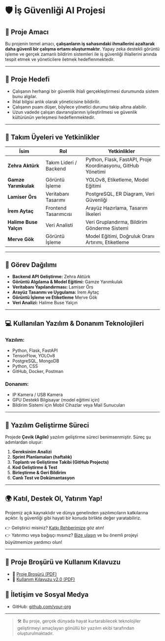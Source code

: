 # 🛡️ İş Güvenliği AI Projesi

## 🎯 Proje Amacı

Bu projenin temel amacı, **çalışanların iş sahasındaki ihmallerini azaltarak daha güvenli bir çalışma ortamı oluşturmaktır**. Yapay zeka destekli görüntü işleme ve gerçek zamanlı bildirim sistemleri ile iş güvenliği ihlallerini anında tespit etmek ve yöneticilere iletmek hedeflenmektedir.

---

## 🎯 Proje Hedefi

- Çalışanın herhangi bir güvenlik ihlali gerçekleştirmesi durumunda sistem bunu algılar.
- İhlal bilgisi anlık olarak yöneticisine bildirilir.
- Çalışanın puanı düşer, böylece yönetici durumu takip altına alabilir.
- Uzun vadede çalışan davranışlarının iyileştirilmesi ve güvenlik kültürünün yerleşmesi hedeflenmektedir.

---

## 👥 Takım Üyeleri ve Yetkinlikler

| İsim               | Rol                   | Yetkinlikler                                                                 |
|--------------------|------------------------|------------------------------------------------------------------------------|
| **Zehra Aktürk**   | Takım Lideri / Backend | Python, Flask, FastAPI, Proje Koordinasyonu,  GitHub Yönetimi                      |
| **Gamze Yarımkulak**      | Görüntü İşleme    | YOLOv8, Etiketleme, Model Eğitimi                      |
| **Lamiser Örs**   | Veritabanı Tasarımı       | PostgreSQL, ER Diagram, Veri Güvenliği                            |
| **İrem Aytaç**    | Frontend Tasarımcısı    | Arayüz Hazırlama, Tasarım İlkeleri                                |
| **Halime Buse Yalçın** | Veri Analisti | Veri Gruplandırma, Bildirim Gönderme Sistemi      |
| **Merve Gök** | Görüntü İşleme  | Model Eğitimi, Doğruluk Oranı Artırımı, Etiketleme      |


---

## 🧩 Görev Dağılımı

- **Backend API Geliştirme:** Zehra Aktürk 
- **Görüntü Algılama & Model Eğitimi:** Gamze Yarımkulak
- **Veritabanı Yapılandırması:** Lamiser Örs
- **Arayüz Tasarımı ve Uygulama:** İrem Aytaç
- **Görüntü İşleme ve Etiketleme** Merve Gök
- **Veri Analizi:** Halime Buse Yalçın

---

## 💻 Kullanılan Yazılım & Donanım Teknolojileri

### Yazılım:
- Python, Flask, FastAPI
- TensorFlow, YOLOv8
- PostgreSQL, MongoDB
- Python, CSS
- GitHub, Docker, Postman

### Donanım:
- IP Kamera / USB Kamera
- GPU Destekli Bilgisayar (model eğitimi için)
- Bildirim Sistemi için Mobil Cihazlar veya Mail Sunucuları

---

## 🔄 Yazılım Geliştirme Süreci

Projede **Çevik (Agile)** yazılım geliştirme süreci benimsenmiştir. Süreç şu adımlardan oluşur:

1. **Gereksinim Analizi**  
2. **Sprint Planlamaları (haftalık)**  
3. **Toplantı ve Geliştirme Takibi (GitHub Projects)**  
4. **Kod Geliştirme & Test**  
5. **Birleştirme & Geri Bildirim**  
6. **Canlı Test ve Dokümantasyon**

---

## 🌍 Katıl, Destek Ol, Yatırım Yap!

Projemiz açık kaynaklıdır ve dünya genelinden yazılımcıların katkılarına açıktır. İş güvenliği gibi hayati bir konuda birlikte değer yaratabiliriz.

👉 Geliştirici misiniz? [Katkı Rehberimize](CONTRIBUTING.md) göz atın!  
👉 Yatırımcı veya bağışçı mısınız? [Bize ulaşın](zehra.akturk15@gmail.com) ve bu önemli projeyi büyütmemize yardımcı olun!

---

## 📎 Proje Broşürü ve Kullanım Kılavuzu

- 📄 [Proje Broşürü (PDF)](https://drive.google.com/file/d/16CpsORpjxXP9UnveEdSTVKX8W8XGUJTA/view?usp=drive_link)
- 📘 [Kullanım Kılavuzu v2.0 (PDF)](https://drive.google.com/file/d/13hoU4zN6-7MjjrrYHttDB7EKZAgBuNWU/view?usp=drive_link)


## 🚀 İletişim ve Sosyal Medya

- GitHub: [github.com/your-org](https://github.com/Is-Guvenligi-AI-Sistemi-Grup7)

---

> 🛠️ Bu proje, gerçek dünyada hayat kurtarabilecek teknolojiler geliştirmeyi amaçlayan gönüllü bir yazılım ekibi tarafından oluşturulmaktadır.
